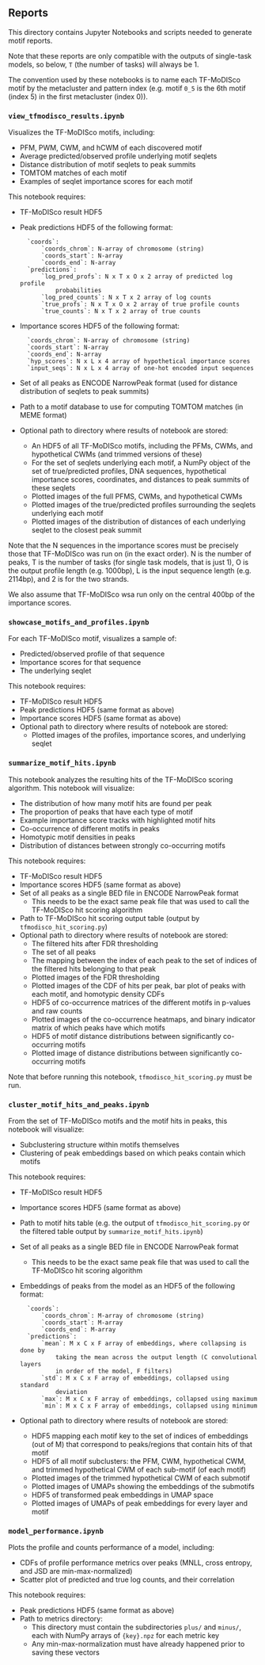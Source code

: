 ## Reports

This directory contains Jupyter Notebooks and scripts needed to generate motif reports.

Note that these reports are only compatible with the outputs of single-task models, so below, `T` (the number of tasks) will always be 1.

The convention used by these notebooks is to name each TF-MoDISco motif by the metacluster and pattern index (e.g. motif `0_5` is the 6th motif (index 5) in the first metacluster (index 0)).

### `view_tfmodisco_results.ipynb`
Visualizes the TF-MoDISco motifs, including:
- PFM, PWM, CWM, and hCWM of each discovered motif
- Average predicted/observed profile underlying motif seqlets
- Distance distribution of motif seqlets to peak summits
- TOMTOM matches of each motif
- Examples of seqlet importance scores for each motif

This notebook requires:
- TF-MoDISco result HDF5
- Peak predictions HDF5 of the following format:

		`coords`:
		    `coords_chrom`: N-array of chromosome (string)
		    `coords_start`: N-array
		    `coords_end`: N-array
		`predictions`:
		    `log_pred_profs`: N x T x O x 2 array of predicted log profile
		        probabilities
		    `log_pred_counts`: N x T x 2 array of log counts
		    `true_profs`: N x T x O x 2 array of true profile counts
		    `true_counts`: N x T x 2 array of true counts

- Importance scores HDF5 of the following format:

		`coords_chrom`: N-array of chromosome (string)
		`coords_start`: N-array
		`coords_end`: N-array
		`hyp_scores`: N x L x 4 array of hypothetical importance scores
		`input_seqs`: N x L x 4 array of one-hot encoded input sequences

- Set of all peaks as ENCODE NarrowPeak format (used for distance distribution of seqlets to peak summits)
- Path to a motif database to use for computing TOMTOM matches (in MEME format)
- Optional path to directory where results of notebook are stored:
	- An HDF5 of all TF-MoDISco motifs, including the PFMs, CWMs, and hypothetical CWMs (and trimmed versions of these)
	- For the set of seqlets underlying each motif, a NumPy object of the set of true/predicted profiles, DNA sequences, hypothetical importance scores, coordinates, and distances to peak summits of these seqlets
	- Plotted images of the full PFMS, CWMs, and hypothetical CWMs
	- Plotted images of the true/predicted profiles surrounding the seqlets underlying each motif
	- Plotted images of the distribution of distances of each underlying seqlet to the closest peak summit

Note that the N sequences in the importance scores must be precisely those that TF-MoDISco was run on (in the exact order). N is the number of peaks, T is the number of tasks (for single task models, that is just 1), O is the output profile length (e.g. 1000bp), L is the input sequence length (e.g. 2114bp), and 2 is for the two strands.

We also assume that TF-MoDISco wsa run only on the central 400bp of the importance scores.

### `showcase_motifs_and_profiles.ipynb`
For each TF-MoDISco motif, visualizes a sample of:
- Predicted/observed profile of that sequence
- Importance scores for that sequence
- The underlying seqlet

This notebook requires:
- TF-MoDISco result HDF5
- Peak predictions HDF5 (same format as above)
- Importance scores HDF5 (same format as above)
- Optional path to directory where results of notebook are stored:
	- Plotted images of the profiles, importance scores, and underlying seqlet

### `summarize_motif_hits.ipynb`
This notebook analyzes the resulting hits of the TF-MoDISco scoring algorithm. This notebook will visualize:
- The distribution of how many motif hits are found per peak
- The proportion of peaks that have each type of motif
- Example importance score tracks with highlighted motif hits
- Co-occurrence of different motifs in peaks
- Homotypic motif densities in peaks
- Distribution of distances between strongly co-occurring motifs

This notebook requires:
- TF-MoDISco result HDF5
- Importance scores HDF5 (same format as above)
- Set of all peaks as a single BED file in ENCODE NarrowPeak format
	- This needs to be the exact same peak file that was used to call the TF-MoDISco hit scoring algorithm
- Path to TF-MoDISco hit scoring output table (output by `tfmodisco_hit_scoring.py`)
- Optional path to directory where results of notebook are stored:
	- The filtered hits after FDR thresholding
	- The set of all peaks
	- The mapping between the index of each peak to the set of indices of the filtered hits belonging to that peak
	- Plotted images of the FDR thresholding
	- Plotted images of the CDF of hits per peak, bar plot of peaks with each motif, and homotypic density CDFs
	- HDF5 of co-occurrence matrices of the different motifs in p-values and raw counts
	- Plotted images of the co-occurrence heatmaps, and binary indicator matrix of which peaks have which motifs
	- HDF5 of motif distance distributions between significantly co-occurring motifs
	- Plotted image of distance distributions between significantly co-occurring motifs

Note that before running this notebook, `tfmodisco_hit_scoring.py` must be run.

### `cluster_motif_hits_and_peaks.ipynb`
From the set of TF-MoDISco motifs and the motif hits in peaks, this notebook will visualize:
- Subclustering structure within motifs themselves
- Clustering of peak embeddings based on which peaks contain which motifs

This notebook requires:
- TF-MoDISco result HDF5
- Importance scores HDF5 (same format as above)
- Path to motif hits table (e.g. the output of `tfmodisco_hit_scoring.py` or the filtered table output by `summarize_motif_hits.ipynb`)
- Set of all peaks as a single BED file in ENCODE NarrowPeak format
	- This needs to be the exact same peak file that was used to call the TF-MoDISco hit scoring algorithm
- Embeddings of peaks from the model as an HDF5 of the following format:

		`coords`:
		    `coords_chrom`: M-array of chromosome (string)
		    `coords_start`: M-array
		    `coords_end`: M-array
		`predictions`:
		    `mean`: M x C x F array of embeddings, where collapsing is done by
				taking the mean across the output length (C convolutional layers
				in order of the model, F filters)
			`std`: M x C x F array of embeddings, collapsed using standard
                deviation
            `max`: M x C x F array of embeddings, collapsed using maximum
            `min`: M x C x F array of embeddings, collapsed using minimum

- Optional path to directory where results of notebook are stored:
	- HDF5 mapping each motif key to the set of indices of embeddings (out of M) that correspond to peaks/regions that contain hits of that motif
	- HDF5 of all motif subclusters: the PFM, CWM, hypothetical CWM, and trimmed hypothetical CWM of each sub-motif (of each motif)
	- Plotted images of the trimmed hypothetical CWM of each submotif
	- Plotted images of UMAPs showing the embeddings of the submotifs
	- HDF5 of transformed peak embeddings in UMAP space
	- Plotted images of UMAPs of peak embeddings for every layer and motif

### `model_performance.ipynb`
Plots the profile and counts performance of a model, including:
- CDFs of profile performance metrics over peaks (MNLL, cross entropy, and JSD are min-max-normalized)
- Scatter plot of predicted and true log counts, and their correlation

This notebook requires:
- Peak predictions HDF5 (same format as above)
- Path to metrics directory:
	- This directory must contain the subdirectories `plus/` and `minus/`, each with NumPy arrays of `{key}.npz` for each metric key
	- Any min-max-normalization must have already happened prior to saving these vectors
